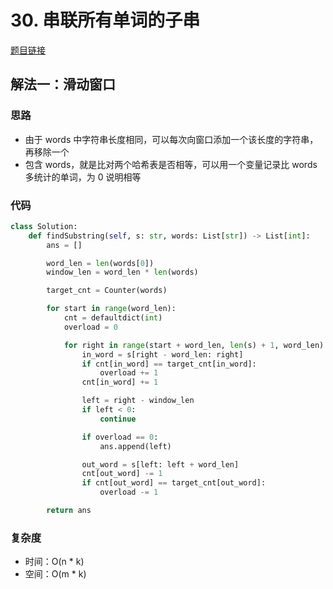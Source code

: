 # 30. 串联所有单词的子串

[题目链接](https://leetcode.cn/problems/substring-with-concatenation-of-all-words/description)

## 解法一：滑动窗口

### 思路

- 由于 words 中字符串长度相同，可以每次向窗口添加一个该长度的字符串，再移除一个
- 包含 words，就是比对两个哈希表是否相等，可以用一个变量记录比 words 多统计的单词，为 0 说明相等

### 代码

```py
class Solution:
    def findSubstring(self, s: str, words: List[str]) -> List[int]:
        ans = []

        word_len = len(words[0])
        window_len = word_len * len(words)

        target_cnt = Counter(words)

        for start in range(word_len):
            cnt = defaultdict(int)
            overload = 0

            for right in range(start + word_len, len(s) + 1, word_len):
                in_word = s[right - word_len: right]
                if cnt[in_word] == target_cnt[in_word]:
                    overload += 1
                cnt[in_word] += 1

                left = right - window_len
                if left < 0:
                    continue

                if overload == 0:
                    ans.append(left)

                out_word = s[left: left + word_len]
                cnt[out_word] -= 1
                if cnt[out_word] == target_cnt[out_word]:
                    overload -= 1

        return ans
```

### 复杂度

- 时间：O(n * k)
- 空间：O(m * k)

